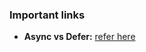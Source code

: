 ### Important links
* **Async vs Defer:** [refer here](https://javascript.info/script-async-defer)      